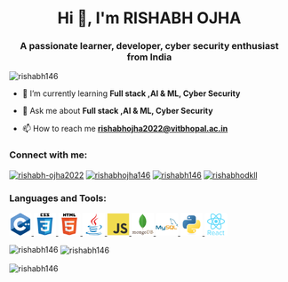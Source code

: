 <h1 align="center">Hi 👋, I'm RISHABH OJHA</h1>
<h3 align="center">A passionate learner, developer, cyber security enthusiast from India</h3>

<p align="left"> <img src="https://komarev.com/ghpvc/?username=rishabh146&label=Profile%20views&color=0e75b6&style=flat" alt="rishabh146" /> </p>

- 🌱 I’m currently learning **Full stack ,AI & ML, Cyber Security**

- 💬 Ask me about **Full stack ,AI & ML, Cyber Security**

- 📫 How to reach me **rishabhojha2022@vitbhopal.ac.in**

<h3 align="left">Connect with me:</h3>
<p align="left">
<a href="https://linkedin.com/in/rishabh-ojha2022" target="blank"><img align="center" src="https://raw.githubusercontent.com/rahuldkjain/github-profile-readme-generator/master/src/images/icons/Social/linked-in-alt.svg" alt="rishabh-ojha2022" height="30" width="40" /></a>
<a href="https://instagram.com/rishabhojha146" target="blank"><img align="center" src="https://raw.githubusercontent.com/rahuldkjain/github-profile-readme-generator/master/src/images/icons/Social/instagram.svg" alt="rishabhojha146" height="30" width="40" /></a>
<a href="https://www.leetcode.com/rishabh146" target="blank"><img align="center" src="https://raw.githubusercontent.com/rahuldkjain/github-profile-readme-generator/master/src/images/icons/Social/leet-code.svg" alt="rishabh146" height="30" width="40" /></a>
<a href="https://auth.geeksforgeeks.org/user/rishabhodkll" target="blank"><img align="center" src="https://raw.githubusercontent.com/rahuldkjain/github-profile-readme-generator/master/src/images/icons/Social/geeks-for-geeks.svg" alt="rishabhodkll" height="30" width="40" /></a>
</p>

<h3 align="left">Languages and Tools:</h3>
<p align="left"> <a href="https://www.w3schools.com/cpp/" target="_blank" rel="noreferrer"> <img src="https://raw.githubusercontent.com/devicons/devicon/master/icons/cplusplus/cplusplus-original.svg" alt="cplusplus" width="40" height="40"/> </a> <a href="https://www.w3schools.com/css/" target="_blank" rel="noreferrer"> <img src="https://raw.githubusercontent.com/devicons/devicon/master/icons/css3/css3-original-wordmark.svg" alt="css3" width="40" height="40"/> </a> <a href="https://www.w3.org/html/" target="_blank" rel="noreferrer"> <img src="https://raw.githubusercontent.com/devicons/devicon/master/icons/html5/html5-original-wordmark.svg" alt="html5" width="40" height="40"/> </a> <a href="https://www.java.com" target="_blank" rel="noreferrer"> <img src="https://raw.githubusercontent.com/devicons/devicon/master/icons/java/java-original.svg" alt="java" width="40" height="40"/> </a> <a href="https://developer.mozilla.org/en-US/docs/Web/JavaScript" target="_blank" rel="noreferrer"> <img src="https://raw.githubusercontent.com/devicons/devicon/master/icons/javascript/javascript-original.svg" alt="javascript" width="40" height="40"/> </a> <a href="https://www.mongodb.com/" target="_blank" rel="noreferrer"> <img src="https://raw.githubusercontent.com/devicons/devicon/master/icons/mongodb/mongodb-original-wordmark.svg" alt="mongodb" width="40" height="40"/> </a> <a href="https://www.mysql.com/" target="_blank" rel="noreferrer"> <img src="https://raw.githubusercontent.com/devicons/devicon/master/icons/mysql/mysql-original-wordmark.svg" alt="mysql" width="40" height="40"/> </a> <a href="https://www.python.org" target="_blank" rel="noreferrer"> <img src="https://raw.githubusercontent.com/devicons/devicon/master/icons/python/python-original.svg" alt="python" width="40" height="40"/> </a> <a href="https://reactjs.org/" target="_blank" rel="noreferrer"> <img src="https://raw.githubusercontent.com/devicons/devicon/master/icons/react/react-original-wordmark.svg" alt="react" width="40" height="40"/> </a> </p>

<p><img align="left" src="https://github-readme-stats.vercel.app/api/top-langs?username=rishabh146&show_icons=true&locale=en&layout=compact" alt="rishabh146" /></p>

<p>&nbsp;<img align="center" src="https://github-readme-stats.vercel.app/api?username=rishabh146&show_icons=true&locale=en" alt="rishabh146" /></p>

<p><img align="center" src="https://github-readme-streak-stats.herokuapp.com/?user=rishabh146&" alt="rishabh146" /></p>
